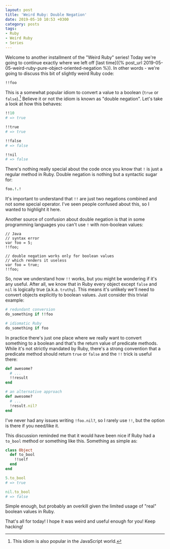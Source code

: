 ```yaml
---
layout: post
title: 'Weird Ruby: Double Negation'
date: 2019-05-10 10:53 +0300
category: posts
tags:
- Ruby
- Weird Ruby
- Series
---
```


Welcome to another installment of the "Weird Ruby" series!
Today we're going to continue exactly where we left off [last time]({% post_url 2019-05-05-weird-ruby-pure-object-oriented-negation %}).
In other words - we're going to discuss this bit of slightly weird Ruby code:

``` ruby
!!foo
```

This is a somewhat popular idiom to convert a value
to a boolean (`true` or `false`).[^1] Believe it or not the idiom is known
as "double negation". Let's take a look at how this behaves:

``` ruby
!!10
# => true

!!true
# => true

!!false
# => false

!!nil
# => false
```

There's nothing really special about the code once you know that `!` is just a regular method in
Ruby. Double negation is nothing but a syntactic sugar for:

``` ruby
foo.!.!
```

It's important to understand that `!!` are just two negations combined and not some special operator. I've seen
people confused about this, so I wanted to highlight it here.

Another source of confusion about double negation is that in some programming languages you can't use `!` with non-boolean values:

``` jav
// Java
// syntax error
var foo = 5;
!!foo;

// double negation works only for boolean values
// which renders it useless
var foo = true;
!!foo;
```

So, now we understand how `!!` works, but you might be wondering if it's any useful.
After all, we know that in Ruby every object except `false` and `nil` is logically true (a.k.a. `truthy`). This means it's unlikely
we'll need to convert objects explicitly to boolean values. Just consider this trivial example:

``` ruby
# redundant conversion
do_something if !!foo

# idiomatic Ruby
do_something if foo
```

In practice there's just one place where we really want to convert something to a boolean and that's the return value of
predicate methods. While it's not strictly mandated by Ruby, there's a strong convention that a predicate method should
return `true` or `false` and the `!!` trick is useful there:

``` ruby
def awesome?
  # ...
  !!result
end

# an alternative approach
def awesome?
  # ...
  !result.nil?
end
```

I've never had any issues writing `!foo.nil?`, so I rarely use `!!`, but the option is there if you need/like it.

This discussion reminded me that it would have been nice if Ruby had a `to_bool` method or something like this. Something as simple as:

``` ruby
class Object
  def to_bool
    !!self
  end
end

5.to_bool
# => true

nil.to_bool
# => false
```

Simple enough, but probably an overkill given the limited usage of "real" boolean values in Ruby.


That's all for today! I hope it was weird and useful enough for you! Keep hacking!

[^1]: This idiom is also popular in the JavaScript world.
